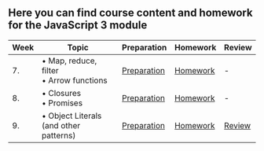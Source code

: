 ## Here you can find course content and homework for the JavaScript 3 module

| Week | Topic | Preparation | Homework | Review |
| ---- | --------------------------------------------------------------------------------------------------------------------------------------------------------------------------------------------- | -------------------------------------------------------------------------------------------------------------------- | --------------------------------------- | ------------------------------------------------------------------------ |
| 7. | • Map, reduce, filter <br> • Arrow functions| [Preparation](Week7/preparation.md) | [Homework](Week7/homework.md) | - |
| 8.   | • Closures <br>• Promises <br>| [Preparation](Week8/preparation.md) | [Homework](Week8/homework.md)     | - | 
| 9. | • Object Literals (and other patterns)  | [Preparation](Week9/preparation.md)| [Homework](Week9/homework.md) | [Review](Week9/review.md) |
